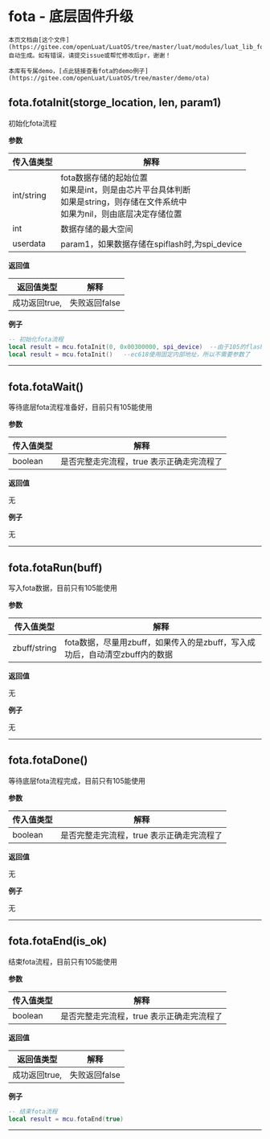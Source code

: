 # fota - 底层固件升级

```{note}
本页文档由[这个文件](https://gitee.com/openLuat/LuatOS/tree/master/luat/modules/luat_lib_fota.c)自动生成。如有错误，请提交issue或帮忙修改后pr，谢谢！
```

```{tip}
本库有专属demo，[点此链接查看fota的demo例子](https://gitee.com/openLuat/LuatOS/tree/master/demo/ota)
```

## fota.fotaInit(storge_location, len, param1)

初始化fota流程

**参数**

|传入值类型|解释|
|-|-|
|int/string|fota数据存储的起始位置<br>如果是int，则是由芯片平台具体判断<br>如果是string，则存储在文件系统中<br>如果为nil，则由底层决定存储位置|
|int|数据存储的最大空间|
|userdata|param1，如果数据存储在spiflash时,为spi_device|

**返回值**

|返回值类型|解释|
|-|-|
|成功返回true,|失败返回false|

**例子**

```lua
-- 初始化fota流程
local result = mcu.fotaInit(0, 0x00300000, spi_device)	--由于105的flash从0x01000000开始，所以0就是外部spiflash
local result = mcu.fotaInit()	--ec618使用固定内部地址，所以不需要参数了

```

---

## fota.fotaWait()

等待底层fota流程准备好，目前只有105能使用

**参数**

|传入值类型|解释|
|-|-|
|boolean|是否完整走完流程，true 表示正确走完流程了|

**返回值**

无

**例子**

无

---

## fota.fotaRun(buff)

写入fota数据，目前只有105能使用

**参数**

|传入值类型|解释|
|-|-|
|zbuff/string|fota数据，尽量用zbuff，如果传入的是zbuff，写入成功后，自动清空zbuff内的数据|

**返回值**

无

**例子**

无

---

## fota.fotaDone()

等待底层fota流程完成，目前只有105能使用

**参数**

|传入值类型|解释|
|-|-|
|boolean|是否完整走完流程，true 表示正确走完流程了|

**返回值**

无

**例子**

无

---

## fota.fotaEnd(is_ok)

结束fota流程，目前只有105能使用

**参数**

|传入值类型|解释|
|-|-|
|boolean|是否完整走完流程，true 表示正确走完流程了|

**返回值**

|返回值类型|解释|
|-|-|
|成功返回true,|失败返回false|

**例子**

```lua
-- 结束fota流程
local result = mcu.fotaEnd(true)

```

---

